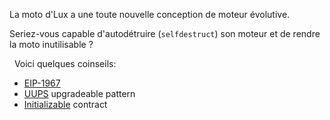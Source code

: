 La moto d'Lux a une toute nouvelle conception de moteur évolutive.

Seriez-vous capable d'autodétruire (`selfdestruct`) son moteur et de rendre la moto inutilisable ?

&nbsp; Voici quelques coinseils:

- [EIP-1967](https://eips.ethereum.org/EIPS/eip-1967)
- [UUPS](https://forum.openzeppelin.com/t/uups-proxies-tutorial-solidity-javascript/7786) upgradeable pattern
- [Initializable](https://github.com/OpenZeppelin/openzeppelin-upgrades/blob/master/packages/core/contracts/Initializable.sol) contract